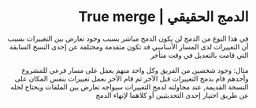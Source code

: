 <div dir=rtl >

# الدمج الحقيقي | True merge
في هذا النوع من الدمج لن يكون الدمج مباشر بسبب وجود تعارض بين التغييرات بسبب أن التغييرات لدى المسار الأساسي قد تكون متقدمة ومختلفة عن إحدى النسخ السابقة التي قامت بالتعديل في وقت متأخر 

مثال: وجود شخصين من الفريق وكل واحد منهم يعمل على مسار فرعي للمشروع وأحدهم قام بدمج التغييرات قبل الآخر ثم قام الآخر بعمل تغييرات بنفس المكان على النسخة القديمة, عند محاولته لدمج التغييرات سيواجه تعارض بين الملفات ويحتاج لحله عن طريق اختيار إحدى التحديثيين أو كلاهما لإنهاء الدمج 

</div>
